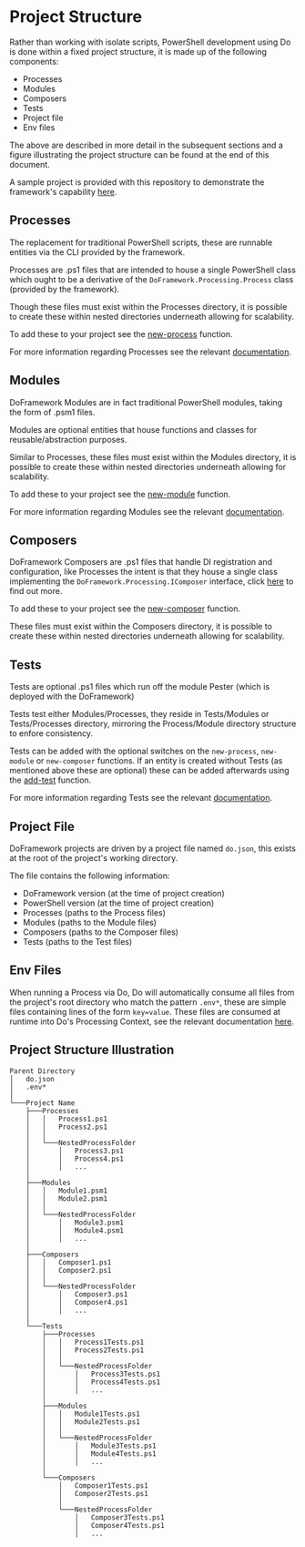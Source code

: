 # Project Structure
Rather than working with isolate scripts, PowerShell development using Do is done within a fixed project structure, it is made up of the following components:
- Processes
- Modules
- Composers
- Tests
- Project file
- Env files

The above are described in more detail in the subsequent sections and a figure illustrating the project structure can be found at the end of this document.

A sample project is provided with this repository to demonstrate the framework's capability [here](../Sample).

## Processes
The replacement for traditional PowerShell scripts, these are runnable entities via the CLI provided by the framework.

Processes are .ps1 files that are intended to house a single PowerShell class which ought to be a derivative of the `DoFramework.Processing.Process` class (provided by the framework).

Though these files must exist within the Processes directory, it is possible to create these within nested directories underneath allowing for scalability.

To add these to your project see the [new-process](./CLIFunctions.md#new-process) function.

For more information regarding Processes see the relevant [documentation](./Processes.md).

## Modules
DoFramework Modules are in fact traditional PowerShell modules, taking the form of .psm1 files.

Modules are optional entities that house functions and classes for reusable/abstraction purposes.

Similar to Processes, these files must exist within the Modules directory, it is possible to create these within nested directories underneath allowing for scalability.

To add these to your project see the [new-module](./CLIFunctions.md#new-module) function.

For more information regarding Modules see the relevant [documentation](./Modules.md).

## Composers
DoFramework Composers are .ps1 files that handle DI registration and configuration, like Processes the intent is that they house a single class implementing the `DoFramework.Processing.IComposer` interface, click [here](./Composers.md) to find out more.

To add these to your project see the [new-composer](./CLIFunctions.md#new-composer) function.

These files must exist within the Composers directory, it is possible to create these within nested directories underneath allowing for scalability.

## Tests
Tests are optional .ps1 files which run off the module Pester (which is deployed with the DoFramework)

Tests test either Modules/Processes, they reside in Tests/Modules or Tests/Processes directory, mirroring the Process/Module directory structure to enfore consistency.

Tests can be added with the optional switches on the `new-process`, `new-module` or `new-composer` functions. If an entity is created without Tests (as mentioned above these are optional) these can be added afterwards using the [add-test](./CLIFunctions.md#add-test) function.

For more information regarding Tests see the relevant [documentation](./Testing.md).

## Project File
DoFramework projects are driven by a project file named `do.json`, this exists at the root of the project's working directory.

The file contains the following information:
- DoFramework version (at the time of project creation)
- PowerShell version (at the time of project creation)
- Processes (paths to the Process files)
- Modules (paths to the Module files)
- Composers (paths to the Composer files)
- Tests (paths to the Test files)

## Env Files
When running a Process via Do, Do will automatically consume all files from the project's root directory who match the pattern `.env*`, these are simple files containing lines of the form `key=value`. These files are consumed at runtime into Do's Processing Context, see the relevant documentation [here](./ProcessContext.md).

## Project Structure Illustration
```
Parent Directory
│   do.json
│   .env*    
│
└───Project Name
    ├───Processes
    │   │   Process1.ps1
    │   │   Process2.ps1
    │   │
    │   └───NestedProcessFolder
    │       │   Process3.ps1
    │       │   Process4.ps1
    │       │   ...
    │
    ├───Modules
    │   │   Module1.psm1
    │   │   Module2.psm1
    │   │
    │   └───NestedProcessFolder
    │       │   Module3.psm1
    │       │   Module4.psm1
    │       │   ...
    │
    ├───Composers
    │   │   Composer1.ps1
    │   │   Composer2.ps1
    │   │
    │   └───NestedProcessFolder
    │       │   Composer3.ps1
    │       │   Composer4.ps1
    │       │   ...
    │
    └───Tests
        ├───Processes
        │   │   Process1Tests.ps1
        │   │   Process2Tests.ps1
        │   │
        │   └───NestedProcessFolder
        │       │   Process3Tests.ps1
        │       │   Process4Tests.ps1
        │       │   ...
        │
        ├───Modules
        │   │   Module1Tests.ps1
        │   │   Module2Tests.ps1
        │   │
        │   └───NestedProcessFolder
        │       │   Module3Tests.ps1
        │       │   Module4Tests.ps1
        │       │   ...
        │
        └───Composers
            │   Composer1Tests.ps1
            │   Composer2Tests.ps1
            │
            └───NestedProcessFolder
                │   Composer3Tests.ps1
                │   Composer4Tests.ps1
                │   ...
```